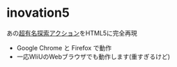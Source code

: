 inovation5
==========
あの[超有名探索アクション](http://o-mega.sakura.ne.jp/product/ino.html)をHTML5に完全再現


- Google Chrome と Firefox で動作
- 一応WIiUのWebブラウザでも動作します(重すぎるけど)


